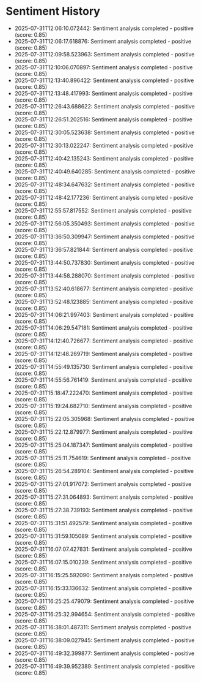 # Sentiment History

- 2025-07-31T12:06:10.072442: Sentiment analysis completed - positive (score: 0.85)
- 2025-07-31T12:06:17.618876: Sentiment analysis completed - positive (score: 0.85)
- 2025-07-31T12:09:58.523963: Sentiment analysis completed - positive (score: 0.85)
- 2025-07-31T12:10:06.070897: Sentiment analysis completed - positive (score: 0.85)
- 2025-07-31T12:13:40.896422: Sentiment analysis completed - positive (score: 0.85)
- 2025-07-31T12:13:48.417993: Sentiment analysis completed - positive (score: 0.85)
- 2025-07-31T12:26:43.688622: Sentiment analysis completed - positive (score: 0.85)
- 2025-07-31T12:26:51.202516: Sentiment analysis completed - positive (score: 0.85)
- 2025-07-31T12:30:05.523638: Sentiment analysis completed - positive (score: 0.85)
- 2025-07-31T12:30:13.022247: Sentiment analysis completed - positive (score: 0.85)
- 2025-07-31T12:40:42.135243: Sentiment analysis completed - positive (score: 0.85)
- 2025-07-31T12:40:49.640285: Sentiment analysis completed - positive (score: 0.85)
- 2025-07-31T12:48:34.647632: Sentiment analysis completed - positive (score: 0.85)
- 2025-07-31T12:48:42.177236: Sentiment analysis completed - positive (score: 0.85)
- 2025-07-31T12:55:57.817552: Sentiment analysis completed - positive (score: 0.85)
- 2025-07-31T12:56:05.350493: Sentiment analysis completed - positive (score: 0.85)
- 2025-07-31T13:36:50.309947: Sentiment analysis completed - positive (score: 0.85)
- 2025-07-31T13:36:57.821844: Sentiment analysis completed - positive (score: 0.85)
- 2025-07-31T13:44:50.737830: Sentiment analysis completed - positive (score: 0.85)
- 2025-07-31T13:44:58.288070: Sentiment analysis completed - positive (score: 0.85)
- 2025-07-31T13:52:40.618677: Sentiment analysis completed - positive (score: 0.85)
- 2025-07-31T13:52:48.123885: Sentiment analysis completed - positive (score: 0.85)
- 2025-07-31T14:06:21.997403: Sentiment analysis completed - positive (score: 0.85)
- 2025-07-31T14:06:29.547181: Sentiment analysis completed - positive (score: 0.85)
- 2025-07-31T14:12:40.726677: Sentiment analysis completed - positive (score: 0.85)
- 2025-07-31T14:12:48.269719: Sentiment analysis completed - positive (score: 0.85)
- 2025-07-31T14:55:49.135730: Sentiment analysis completed - positive (score: 0.85)
- 2025-07-31T14:55:56.761419: Sentiment analysis completed - positive (score: 0.85)
- 2025-07-31T15:18:47.222470: Sentiment analysis completed - positive (score: 0.85)
- 2025-07-31T15:19:24.682710: Sentiment analysis completed - positive (score: 0.85)
- 2025-07-31T15:22:05.305968: Sentiment analysis completed - positive (score: 0.85)
- 2025-07-31T15:22:12.879977: Sentiment analysis completed - positive (score: 0.85)
- 2025-07-31T15:25:04.187347: Sentiment analysis completed - positive (score: 0.85)
- 2025-07-31T15:25:11.754619: Sentiment analysis completed - positive (score: 0.85)
- 2025-07-31T15:26:54.289104: Sentiment analysis completed - positive (score: 0.85)
- 2025-07-31T15:27:01.917072: Sentiment analysis completed - positive (score: 0.85)
- 2025-07-31T15:27:31.064893: Sentiment analysis completed - positive (score: 0.85)
- 2025-07-31T15:27:38.739193: Sentiment analysis completed - positive (score: 0.85)
- 2025-07-31T15:31:51.492579: Sentiment analysis completed - positive (score: 0.85)
- 2025-07-31T15:31:59.105089: Sentiment analysis completed - positive (score: 0.85)
- 2025-07-31T16:07:07.427831: Sentiment analysis completed - positive (score: 0.85)
- 2025-07-31T16:07:15.010239: Sentiment analysis completed - positive (score: 0.85)
- 2025-07-31T16:15:25.592090: Sentiment analysis completed - positive (score: 0.85)
- 2025-07-31T16:15:33.136632: Sentiment analysis completed - positive (score: 0.85)
- 2025-07-31T16:25:25.479079: Sentiment analysis completed - positive (score: 0.85)
- 2025-07-31T16:25:32.994654: Sentiment analysis completed - positive (score: 0.85)
- 2025-07-31T16:38:01.487311: Sentiment analysis completed - positive (score: 0.85)
- 2025-07-31T16:38:09.027945: Sentiment analysis completed - positive (score: 0.85)
- 2025-07-31T16:49:32.399877: Sentiment analysis completed - positive (score: 0.85)
- 2025-07-31T16:49:39.952389: Sentiment analysis completed - positive (score: 0.85)
